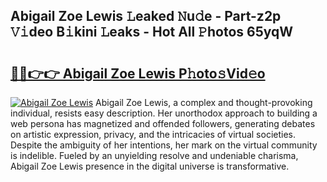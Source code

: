 ## Abigail Zoe Lewis 𝙻eaked 𝙽u𝚍e - Part-z2p 𝚅𝚒deo B𝚒kini 𝙻eaks - Hot All 𝙿hotos 65yqW

# <h2><a href="http://ld4w2n7.urlbe.top/?page=Abigail+Zoe+Lewis">🔗🔗👉👉 Abigail Zoe Lewis P𝚑oto𝚜Vid𝚎o</a></h2>

[![Abigail Zoe Lewis](https://i.imgur.com/eBuTRDB.gif)](http://ld4w2n7.urlbe.top/?page=Abigail+Zoe+Lewis)
Abigail Zoe Lewis, a complex and thought-provoking individual, resists easy description. Her unorthodox approach to building a web persona has magnetized and offended followers, generating debates on artistic expression, privacy, and the intricacies of virtual societies. Despite the ambiguity of her intentions, her mark on the virtual community is indelible. Fueled by an unyielding resolve and undeniable charisma, Abigail Zoe Lewis presence in the digital universe is transformative.

